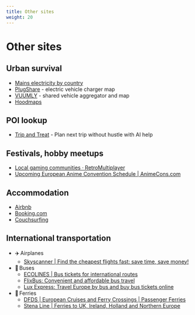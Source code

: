 ```yaml
---
title: Other sites
weight: 20
---
```


# Other sites

## Urban survival
- [Mains electricity by country](https://en.wikipedia.org/wiki/Mains_electricity_by_country)
- [PlugShare](https://www.plugshare.com) - electric vehicle charger map
- [VUUMLY](https://vuumly.com/demo/) - shared vehicle aggregator and map
- [Hoodmaps](https://hoodmaps.com/)

## POI lookup
- [Trip and Treat](https://www.tripandtreat.com) - Plan next trip without hustle with AI help

## Festivals, hobby meetups
- [Local gaming communities &#183; RetroMultiplayer](https://retromultiplayer.com/communities/)
- [Upcoming European Anime Convention Schedule | AnimeCons.com](https://animecons.com/events/schedule.php?loc=eu)

## Accommodation
- [Airbnb](https://www.airbnb.com)
- [Booking.com](https://www.booking.com)
- [Couchsurfing](https://www.couchsurfing.com)

## International transportation
- ✈️&#8239;Airplanes
    - [Skyscanner | Find the cheapest flights fast: save time, save money!](https://www.skyscanner.net/)
- 🚌&#8239;Buses
    - [ECOLINES | Bus tickets for international routes](https://ecolines.net/international/en)
    - [FlixBus: Convenient and affordable bus travel](https://global.flixbus.com/)
    - [Lux Express: Travel Europe by bus and buy bus tickets online](https://luxexpress.eu/en/)
- 🚢&#8239;Ferries
    - [DFDS | European Cruises and Ferry Crossings | Passenger Ferries](https://www.dfds.com/en)
    - [Stena Line | Ferries to UK, Ireland, Holland and Northern Europe](https://www.stenalinetravel.com/)

